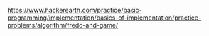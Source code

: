 https://www.hackerearth.com/practice/basic-programming/implementation/basics-of-implementation/practice-problems/algorithm/fredo-and-game/
